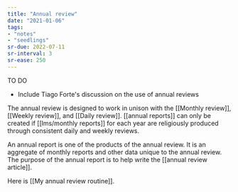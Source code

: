 ```yaml
---
title: "Annual review"
date: "2021-01-06"
tags:
- "notes"
- "seedlings"
sr-due: 2022-07-11
sr-interval: 3
sr-ease: 250
---
```

TO DO

- Include Tiago Forte's discussion on the use of annual reviews

The annual review is designed to work in unison with the [[Monthly review]], [[Weekly review]], and [[Daily review]]. [[annual reports]] can only be created if [[lms/monthly reports]] for each year are religiously produced through consistent daily and weekly reviews.

An annual report is one of the products of the annual review. It is an aggregate of monthly reports and other data unique to the annual review. The purpose of the annual report is to help write the [[annual review article]].

Here is [[My annual review routine]].


